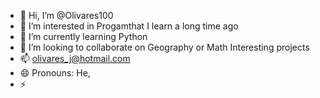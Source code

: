 - 👋 Hi, I’m @Olivares100
- 👀 I’m interested in Progamthat I learn a long time ago
- 🌱 I’m currently learning Python
- 💞️ I’m looking to collaborate on Geography or Math Interesting projects 
- 📫 olivares_j@hotmail.com 
- 😄 Pronouns: He,  
- ⚡

<!---
Olivares100/Olivares100 is a ✨ special ✨ repository because its `README.md` (this file) appears on your GitHub profile.
You can click the Preview link to take a look at your changes.
--->

